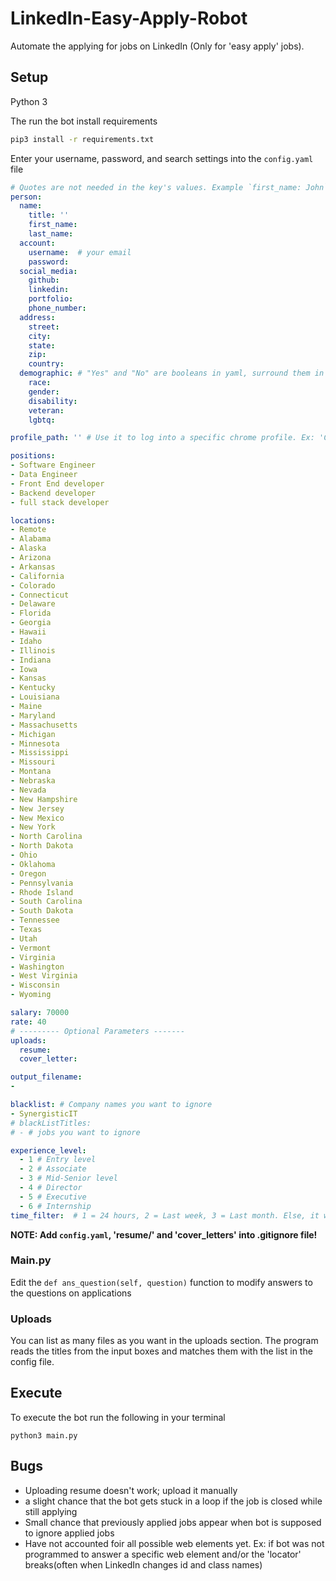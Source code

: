 # LinkedIn-Easy-Apply-Robot
Automate the applying for jobs on LinkedIn (Only for 'easy apply' jobs).

## Setup 

Python 3

The run the bot install requirements
```bash
pip3 install -r requirements.txt
```

Enter your username, password, and search settings into the `config.yaml` file

```yaml
# Quotes are not needed in the key's values. Example `first_name: John`
person:
  name: 
    title: ''
    first_name:  
    last_name: 
  account:
    username:  # your email
    password: 
  social_media:
    github: 
    linkedin: 
    portfolio: 
    phone_number: 
  address:
    street: 
    city: 
    state: 
    zip:
    country: 
  demographic: # "Yes" and "No" are booleans in yaml, surround them in quotes
    race: 
    gender: 
    disability: 
    veteran: 
    lgbtq: 

profile_path: '' # Use it to log into a specific chrome profile. Ex: 'C:\Users\<user>\AppData\Local\Google\Chrome\User Data\Profile 1'

positions:
- Software Engineer
- Data Engineer
- Front End developer
- Backend developer
- full stack developer

locations:
- Remote
- Alabama
- Alaska
- Arizona
- Arkansas
- California
- Colorado
- Connecticut
- Delaware
- Florida
- Georgia
- Hawaii
- Idaho
- Illinois
- Indiana
- Iowa
- Kansas
- Kentucky
- Louisiana
- Maine
- Maryland
- Massachusetts
- Michigan
- Minnesota
- Mississippi
- Missouri
- Montana
- Nebraska
- Nevada
- New Hampshire
- New Jersey
- New Mexico
- New York
- North Carolina
- North Dakota
- Ohio
- Oklahoma
- Oregon
- Pennsylvania
- Rhode Island
- South Carolina
- South Dakota
- Tennessee
- Texas
- Utah
- Vermont
- Virginia
- Washington
- West Virginia
- Wisconsin
- Wyoming

salary: 70000
rate: 40
# --------- Optional Parameters -------
uploads:
  resume: 
  cover_letter: 

output_filename:
- 

blacklist: # Company names you want to ignore
- SynergisticIT 
# blackListTitles:
# - # jobs you want to ignore

experience_level:
  - 1 # Entry level
  - 2 # Associate
  - 3 # Mid-Senior level
  - 4 # Director
  - 5 # Executive
  - 6 # Internship
time_filter:  # 1 = 24 hours, 2 = Last week, 3 = Last month. Else, it will pick anytime
```
__NOTE: Add `config.yaml`, 'resume/' and 'cover_letters' into .gitignore file!__
### Main.py
Edit the `def ans_question(self, question)` function to modify answers to the questions on applications

### Uploads

You can list as many files as you want in the uploads section.
The program reads the titles from the input boxes and matches them with the list in the config file.

## Execute

To execute the bot run the following in your terminal
```
python3 main.py
```
## Bugs
- Uploading resume doesn't work; upload it manually
- a slight chance that the bot gets stuck in a loop if the job is closed while still applying
- Small chance that previously applied jobs appear when bot is supposed to ignore applied jobs
- Have not accounted foir all possible web elements yet. Ex: if bot was not programmed to answer a specific web element and/or the 'locator' breaks(often when LinkedIn changes id and class names)
